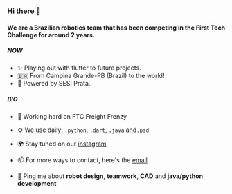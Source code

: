 ### Hi there 👋

#### We are a Brazilian robotics team that has been competing in the First Tech Challenge for around 2 years.

##### NOW

- ✨ Playing out with flutter to future projects.
- 🇧🇷 From Campina Grande-PB (Brazil) to the world!
- 🔋 Powered by SESI Prata.

##### BIO

- 🤖  Working hard on FTC Freight Frenzy 
- ⚙️  We use daily: `.python`, `.dart`, `.java` and`.psd` 
- 🌍 Stay tuned on our [instagram](https://www.instagram.com/destemidos.19191/)

- 📫 For more ways to contact, here's the [email](destemidos.sesi.jrf@gmail.com)
- 💬 Ping me about **robot design**, **teamwork**, **CAD** and **java/python development**